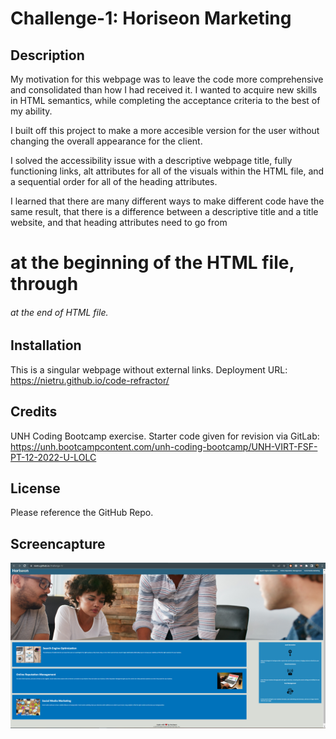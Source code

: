 # Challenge-1: Horiseon Marketing

## Description

My motivation for this webpage was to leave the code more comprehensive and consolidated than how I had received it. I wanted to acquire new skills in HTML semantics, while completing the acceptance criteria to the best of my ability.

I built off this project to make a more accesible version for the user without changing the overall appearance for the client.

I solved the accessibility issue with a descriptive webpage title, fully functioning links, alt attributes for all of the visuals within the HTML file, and a sequential order for all of the heading attributes. 

I learned that there are many different ways to make different code have the same result, that there is a difference between a descriptive title and a title website, and that heading attributes need to go from <h1> at the beginning of the HTML file, through <h6> at the end of HTML file.

## Installation

This is a singular webpage without external links.
Deployment URL: https://nietru.github.io/code-refractor/

## Credits

UNH Coding Bootcamp exercise. Starter code given for revision via GitLab:
https://unh.bootcampcontent.com/unh-coding-bootcamp/UNH-VIRT-FSF-PT-12-2022-U-LOLC

## License

Please reference the GitHub Repo.

## Screencapture

 ![Picture of the finishied Horiseon Marketing webpage](/images/readme-screenshot.PNG?raw=true)

